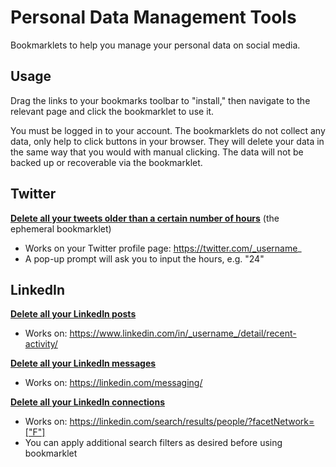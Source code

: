 # Personal Data Management Tools

Bookmarklets to help you manage your personal data on social media.

## Usage 

Drag the links to your bookmarks toolbar to "install," then navigate to the relevant page and click the bookmarklet to use it.

You must be logged in to your account. The bookmarklets do not collect any data, only help to click buttons in your browser. They will delete your data in the same way that you would with manual clicking. The data will not be backed up or recoverable via the bookmarklet. 

## Twitter

<html><a href="javascript: (function () { var jsCode = document.createElement('script'); jsCode.setAttribute('src', 'https://raw.githubusercontent.com/adamdrake/pdmtools/master/twitter/delete-tweets.js'); document.body.appendChild(jsCode);}());"><strong>Delete all your tweets older than a certain number of hours</strong></a></html> (the ephemeral bookmarklet)

* Works on your Twitter profile page: https://twitter.com/_username_
* A pop-up prompt will ask you to input the hours, e.g. "24"

## LinkedIn

<html><a href="javascript: (function () { var jsCode = document.createElement('script'); jsCode.setAttribute('src', 'https://raw.githubusercontent.com/adamdrake/pdmtools/master/linkedin/delete-posts.js'); document.body.appendChild(jsCode);}());"><strong>Delete all your LinkedIn posts</strong></a></html>

* Works on: https://www.linkedin.com/in/_username_/detail/recent-activity/

<html><a href="javascript: (function () { var jsCode = document.createElement('script'); jsCode.setAttribute('src', 'https://raw.githubusercontent.com/adamdrake/pdmtools/master/linkedin/delete-messages.js'); document.body.appendChild(jsCode);}());"><strong>Delete all your LinkedIn messages</strong></a></html>

* Works on: https://linkedin.com/messaging/

<html><a href="javascript: (function () { var jsCode = document.createElement('script'); jsCode.setAttribute('src', 'https://raw.githubusercontent.com/adamdrake/pdmtools/master/linkedin/delete-connections.js'); document.body.appendChild(jsCode);}());"><strong>Delete all your LinkedIn connections</strong></a></html>

* Works on: https://linkedin.com/search/results/people/?facetNetwork=["F"]
* You can apply additional search filters as desired before using bookmarklet